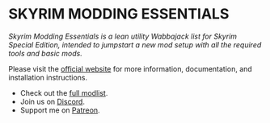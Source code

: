 # SKYRIM MODDING ESSENTIALS

*Skyrim Modding Essentials is a lean utility Wabbajack list for Skyrim Special Edition, intended to jumpstart a new mod setup with all the required tools and basic mods.*

Please visit the [official website](https://thephoenixflavour.com/sme/introduction) for more information, documentation, and installation instructions.

* Check out the [full modlist](https://loadorderlibrary.com/lists/skyrim-modding-essentials).
* Join us on [Discord](https://discord.com/invite/BpwXX5f).
* Support me on [Patreon](https://www.patreon.com/thephoenixflavour).
